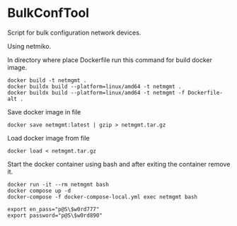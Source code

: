 # BulkConfTool
Script for bulk configuration network devices.

Using netmiko.

In directory where place Dockerfile run this command for build docker image.  
```
docker build -t netmgmt .
docker buildx build --platform=linux/amd64 -t netmgmt .
docker buildx build --platform=linux/amd64 -t netmgmt -f Dockerfile-alt .
```
Save docker image in file
```
docker save netmgmt:latest | gzip > netmgmt.tar.gz
```
Load docker image from file
```
docker load < netmgmt.tar.gz
```
Start the docker container using bash and after exiting the container remove it.
```
docker run -it --rm netmgmt bash
docker compose up -d
docker-compose -f docker-compose-local.yml exec netmgmt bash
```
```
export en_pass="p@S\$w0rd777"
export password="p@S\$w0rd890"
```